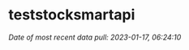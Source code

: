 
<!-- README.md is generated from README.Rmd. Please edit that file -->

# teststocksmartapi

*Date of most recent data pull: 2023-01-17, 06:24:10*
